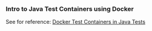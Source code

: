 
### Intro to Java Test Containers using Docker
See for reference: [Docker Test Containers in Java Tests](http://www.baeldung.com/docker-test-containers)
